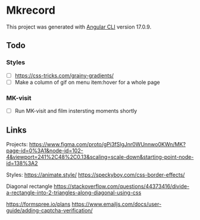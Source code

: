# Mkrecord

This project was generated with [Angular CLI](https://github.com/angular/angular-cli) version 17.0.9.

## Todo

### Styles

- [ ] https://css-tricks.com/grainy-gradients/
- [ ] Make a column of gif on menu item:hover for a whole page

### MK-visit

- [ ] Run MK-visit and film instersting moments shortly

## Links

Projects:
https://www.figma.com/proto/gPi3fSlgJnr0WUnnwo0KWn/MK?page-id=0%3A1&node-id=102-4&viewport=241%2C48%2C0.13&scaling=scale-down&starting-point-node-id=138%3A2

Styles:
https://animate.style/
https://speckyboy.com/css-border-effects/

Diagonal rectangle
https://stackoverflow.com/questions/44373416/divide-a-rectangle-into-2-triangles-along-diagonal-using-css

https://formspree.io/plans
https://www.emailjs.com/docs/user-guide/adding-captcha-verification/
